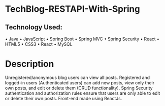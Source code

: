 # TechBlog-RESTAPI-With-Spring

Technology Used:
------------------------
• Java
• JavaScript
• Spring Boot
• Spring MVC
• Spring Security
• React
• HTML5
• CSS3
• React
• MySQL

# Description
Unregistered/anonymous blog users can view all posts. 
Registered and logged-in users (Authenticated users) can add new posts, view only their own posts, and edit or delete them (CRUD functionality). 
Spring Security authentication and authorization rules ensure that users are only able to edit or delete their own posts.
Front-end made using ReactJs.
